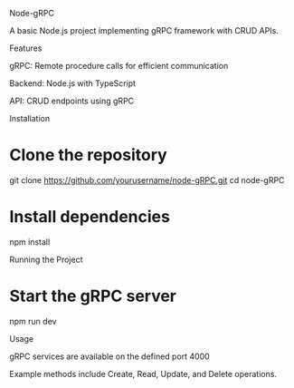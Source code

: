Node-gRPC

A basic Node.js project implementing gRPC framework with CRUD APIs.

Features

gRPC: Remote procedure calls for efficient communication

Backend: Node.js with TypeScript

API: CRUD endpoints using gRPC

Installation

# Clone the repository
git clone https://github.com/yourusername/node-gRPC.git
cd node-gRPC

# Install dependencies
npm install

Running the Project

# Start the gRPC server
npm run dev

Usage

gRPC services are available on the defined port 4000

Example methods include Create, Read, Update, and Delete operations.
